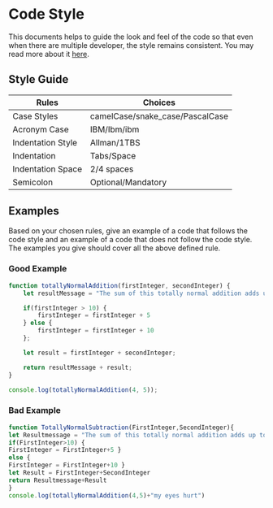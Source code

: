 # Code Style

This documents helps to guide the look and feel of the code so that even when there are multiple developer, the style remains consistent. You may read more about it [here](https://javascript.info/coding-style).

## Style Guide

| Rules             | Choices                         |
| ----------------- | ------------------------------- |
| Case Styles       | camelCase/snake_case/PascalCase |
| Acronym Case      | IBM/Ibm/ibm                     |
| Indentation Style | Allman/1TBS                     |
| Indentation       | Tabs/Space                      |
| Indentation Space | 2/4 spaces                      |
| Semicolon         | Optional/Mandatory              |

## Examples

Based on your chosen rules, give an example of a code that follows the code style and an example of a code that does not follow the code style. The examples you give should cover all the above defined rule.

### Good Example

```js
function totallyNormalAddition(firstInteger, secondInteger) {
    let resultMessage = "The sum of this totally normal addition adds up to ";

    if(firstInteger > 10) {
        firstInteger = firstInteger + 5
    } else {
        firstInteger = firstInteger + 10
    };

    let result = firstInteger + secondInteger;

    return resultMessage + result;
}

console.log(totallyNormalAddition(4, 5));
```

### Bad Example

```js
function TotallyNormalSubtraction(FirstInteger,SecondInteger){
let Resultmessage = "The sum of this totally normal addition adds up to"
if(FirstInteger>10) {
FirstInteger = FirstInteger+5 } 
else {
FirstInteger = FirstInteger+10 }
let Result = FirstInteger+SecondInteger
return Resultmessage+Result
}
console.log(totallyNormalAddition(4,5)+"my eyes hurt")
```
